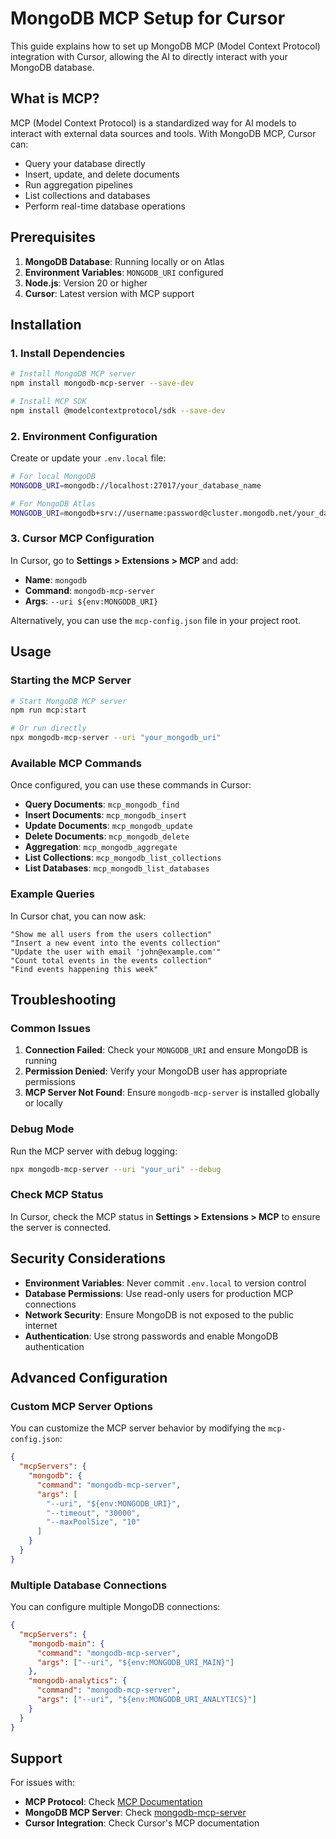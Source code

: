 # MongoDB MCP Setup for Cursor

This guide explains how to set up MongoDB MCP (Model Context Protocol) integration with Cursor, allowing the AI to directly interact with your MongoDB database.

## What is MCP?

MCP (Model Context Protocol) is a standardized way for AI models to interact with external data sources and tools. With MongoDB MCP, Cursor can:

- Query your database directly
- Insert, update, and delete documents
- Run aggregation pipelines
- List collections and databases
- Perform real-time database operations

## Prerequisites

1. **MongoDB Database**: Running locally or on Atlas
2. **Environment Variables**: `MONGODB_URI` configured
3. **Node.js**: Version 20 or higher
4. **Cursor**: Latest version with MCP support

## Installation

### 1. Install Dependencies

```bash
# Install MongoDB MCP server
npm install mongodb-mcp-server --save-dev

# Install MCP SDK
npm install @modelcontextprotocol/sdk --save-dev
```

### 2. Environment Configuration

Create or update your `.env.local` file:

```bash
# For local MongoDB
MONGODB_URI=mongodb://localhost:27017/your_database_name

# For MongoDB Atlas
MONGODB_URI=mongodb+srv://username:password@cluster.mongodb.net/your_database_name?retryWrites=true&w=majority
```

### 3. Cursor MCP Configuration

In Cursor, go to **Settings > Extensions > MCP** and add:

- **Name**: `mongodb`
- **Command**: `mongodb-mcp-server`
- **Args**: `--uri ${env:MONGODB_URI}`

Alternatively, you can use the `mcp-config.json` file in your project root.

## Usage

### Starting the MCP Server

```bash
# Start MongoDB MCP server
npm run mcp:start

# Or run directly
npx mongodb-mcp-server --uri "your_mongodb_uri"
```

### Available MCP Commands

Once configured, you can use these commands in Cursor:

- **Query Documents**: `mcp_mongodb_find`
- **Insert Documents**: `mcp_mongodb_insert`
- **Update Documents**: `mcp_mongodb_update`
- **Delete Documents**: `mcp_mongodb_delete`
- **Aggregation**: `mcp_mongodb_aggregate`
- **List Collections**: `mcp_mongodb_list_collections`
- **List Databases**: `mcp_mongodb_list_databases`

### Example Queries

In Cursor chat, you can now ask:

```
"Show me all users from the users collection"
"Insert a new event into the events collection"
"Update the user with email 'john@example.com'"
"Count total events in the events collection"
"Find events happening this week"
```

## Troubleshooting

### Common Issues

1. **Connection Failed**: Check your `MONGODB_URI` and ensure MongoDB is running
2. **Permission Denied**: Verify your MongoDB user has appropriate permissions
3. **MCP Server Not Found**: Ensure `mongodb-mcp-server` is installed globally or locally

### Debug Mode

Run the MCP server with debug logging:

```bash
npx mongodb-mcp-server --uri "your_uri" --debug
```

### Check MCP Status

In Cursor, check the MCP status in **Settings > Extensions > MCP** to ensure the server is connected.

## Security Considerations

- **Environment Variables**: Never commit `.env.local` to version control
- **Database Permissions**: Use read-only users for production MCP connections
- **Network Security**: Ensure MongoDB is not exposed to the public internet
- **Authentication**: Use strong passwords and enable MongoDB authentication

## Advanced Configuration

### Custom MCP Server Options

You can customize the MCP server behavior by modifying the `mcp-config.json`:

```json
{
  "mcpServers": {
    "mongodb": {
      "command": "mongodb-mcp-server",
      "args": [
        "--uri", "${env:MONGODB_URI}",
        "--timeout", "30000",
        "--maxPoolSize", "10"
      ]
    }
  }
}
```

### Multiple Database Connections

You can configure multiple MongoDB connections:

```json
{
  "mcpServers": {
    "mongodb-main": {
      "command": "mongodb-mcp-server",
      "args": ["--uri", "${env:MONGODB_URI_MAIN}"]
    },
    "mongodb-analytics": {
      "command": "mongodb-mcp-server",
      "args": ["--uri", "${env:MONGODB_URI_ANALYTICS}"]
    }
  }
}
```

## Support

For issues with:
- **MCP Protocol**: Check [MCP Documentation](https://modelcontextprotocol.io/)
- **MongoDB MCP Server**: Check [mongodb-mcp-server](https://www.npmjs.com/package/mongodb-mcp-server)
- **Cursor Integration**: Check Cursor's MCP documentation
